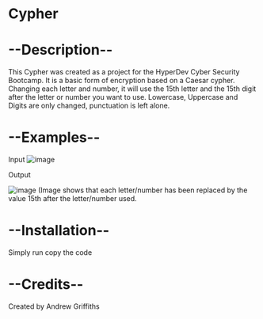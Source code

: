 # Cypher

# --Description--
This Cypher was created as a project for the HyperDev Cyber Security Bootcamp.
It is a basic form of encryption based on a Caesar cypher. Changing each letter and number, 
it will use the 15th letter and the 15th digit after the letter or number you want to use. 
Lowercase, Uppercase and Digits are only changed, punctuation is left alone. 

# --Examples--
Input
![image](https://github.com/Griffia/finalCapstone/assets/100473677/0f3005cd-cd84-4069-ab75-41919f9cd86d)

Output

![image](https://github.com/Griffia/finalCapstone/assets/100473677/039efe22-1f7e-46a4-94ea-0fd547f91d43)
(Image shows that each letter/number has been replaced by the value 15th after the letter/number used.



# --Installation--
Simply run copy the code

# --Credits--
Created by Andrew Griffiths
